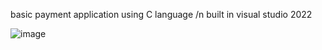 basic payment application using C language /n
built in visual studio 2022

![image](https://user-images.githubusercontent.com/115073680/196033101-48d2a069-e13e-4fad-994a-38206f65844a.png)
